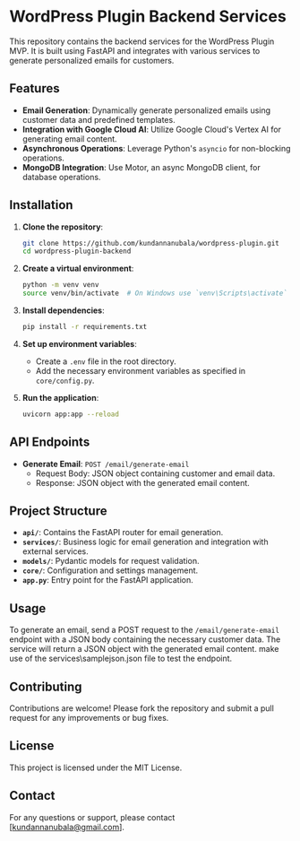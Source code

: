 # WordPress Plugin Backend Services

This repository contains the backend services for the WordPress Plugin MVP. It is built using FastAPI and integrates with various services to generate personalized emails for customers.

## Features

- **Email Generation**: Dynamically generate personalized emails using customer data and predefined templates.
- **Integration with Google Cloud AI**: Utilize Google Cloud's Vertex AI for generating email content.
- **Asynchronous Operations**: Leverage Python's `asyncio` for non-blocking operations.
- **MongoDB Integration**: Use Motor, an async MongoDB client, for database operations.

## Installation

1. **Clone the repository**:
   ```bash
   git clone https://github.com/kundannanubala/wordpress-plugin.git
   cd wordpress-plugin-backend
   ```

2. **Create a virtual environment**:
   ```bash
   python -m venv venv
   source venv/bin/activate  # On Windows use `venv\Scripts\activate`
   ```

3. **Install dependencies**:
   ```bash
   pip install -r requirements.txt
   ```

4. **Set up environment variables**:
   - Create a `.env` file in the root directory.
   - Add the necessary environment variables as specified in `core/config.py`.

5. **Run the application**:
   ```bash
   uvicorn app:app --reload
   ```

## API Endpoints

- **Generate Email**: `POST /email/generate-email`
  - Request Body: JSON object containing customer and email data.
  - Response: JSON object with the generated email content.

## Project Structure

- **`api/`**: Contains the FastAPI router for email generation.
- **`services/`**: Business logic for email generation and integration with external services.
- **`models/`**: Pydantic models for request validation.
- **`core/`**: Configuration and settings management.
- **`app.py`**: Entry point for the FastAPI application.

## Usage

To generate an email, send a POST request to the `/email/generate-email` endpoint with a JSON body containing the necessary customer data. The service will return a JSON object with the generated email content.
make use of the services\samplejson.json file to test the endpoint.

## Contributing

Contributions are welcome! Please fork the repository and submit a pull request for any improvements or bug fixes.

## License

This project is licensed under the MIT License.

## Contact

For any questions or support, please contact [kundannanubala@gmail.com].